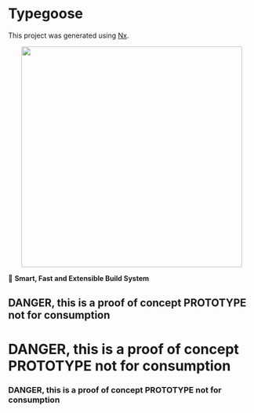 

# Typegoose

This project was generated using [Nx](https://nx.dev).

<p style="text-align: center;"><img src="https://raw.githubusercontent.com/nrwl/nx/master/images/nx-logo.png" width="450"></p>

🔎 **Smart, Fast and Extensible Build System**

##  DANGER, this is a proof of concept PROTOTYPE not for consumption
#   DANGER, this is a proof of concept PROTOTYPE not for consumption
### DANGER, this is a proof of concept PROTOTYPE not for consumption

